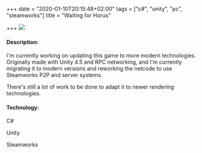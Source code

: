 +++
date = "2020-01-10T20:15:48+02:00"
tags = ["c#", "unity", "pc", "steamworks"]
title = "Waiting for Horus"

+++
![](/uploads/2020/02/20/wfh.png)

#### Description:

I'm currently working on updating this game to more modern technologies. Originally made with Unity 4.5 and RPC networking, and I'm currently migrating it to modern versions and reworking the netcode to use Steamworks P2P and server systems.

There's still a lot of work to be done to adapt it to newer rendering technologies.

#### Technology:

C#

Unity

Steamworks